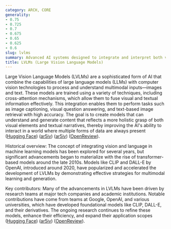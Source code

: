 ```yaml
---
category: ARCH, CORE
generality:
- 0.75
- 0.725
- 0.7
- 0.675
- 0.65
- 0.625
- 0.6
slug: lvlms
summary: Advanced AI systems designed to integrate and interpret both visual and textual data, enabling more sophisticated understanding and generation based on both modalities.
title: LVLMs (Large Vision Language Models)
---
```


Large Vision Language Models (LVLMs) are a sophisticated form of AI that combine the capabilities of large language models (LLMs) with computer vision technologies to process and understand multimodal inputs—images and text. These models are trained using a variety of techniques, including cross-attention mechanisms, which allow them to fuse visual and textual information effectively. This integration enables them to perform tasks such as image captioning, visual question answering, and text-based image retrieval with high accuracy. The goal is to create models that can understand and generate content that reflects a more holistic grasp of both visual elements and textual narratives, thereby improving the AI's ability to interact in a world where multiple forms of data are always present​ ([Hugging Face](https://huggingface.co/blog/vision_language_pretraining))​​ ([ar5iv](https://ar5iv.org/abs/2402.04236))​​ ([ar5iv](https://ar5iv.org/abs/2305.11175))​​ ([OpenReview](https://openreview.net/forum?id=EA8dTp96GY))​.

Historical overview: The concept of integrating vision and language in machine learning models has been explored for several years, but significant advancements began to materialize with the rise of transformer-based models around the late 2010s. Models like CLIP and DALL-E by OpenAI, introduced around 2020, have popularized and accelerated the development of LVLMs by demonstrating effective strategies for multimodal learning and generation.

Key contributors: Many of the advancements in LVLMs have been driven by research teams at major tech companies and academic institutions. Notable contributions have come from teams at Google, OpenAI, and various universities, which have developed foundational models like CLIP, DALL-E, and their derivatives. The ongoing research continues to refine these models, enhance their efficiency, and expand their application scopes​ ([Hugging Face](https://huggingface.co/blog/vision_language_pretraining))​​ ([ar5iv](https://ar5iv.org/abs/2402.04236))​​ ([OpenReview](https://openreview.net/forum?id=EA8dTp96GY))​.